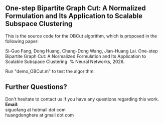 ## One-step Bipartite Graph Cut: A Normalized Formulation and Its Application to Scalable Subspace Clustering

This is the source code for the OBCut algorithm, which is proposed in the following paper:

Si-Guo Fang, Dong Huang, Chang-Dong Wang, Jian-Huang Lai.
One-step Bipartite Graph Cut: A Normalized Formulation and Its Application to Scalable Subspace Clustering.                         %
Neural Networks, 2026. 

Run "demo_OBCut.m" to test the algorithm.

## Further Questions?
Don't hesitate to contact us if you have any questions regarding this work.   
**Email**:   
siguofang at hotmail dot com  
huangdonghere at gmail dot com

